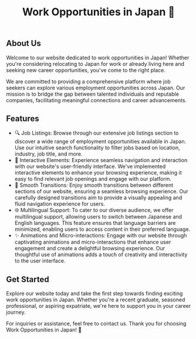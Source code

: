 <!DOCTYPE html>
<html lang="en">
<head>
    <meta charset="UTF-8">
    <meta name="viewport" content="width=device-width, initial-scale=1.0">
  
</head>
<body>
    <header>
        <h1>Work Opportunities in Japan 🏢</h1>
    </header>
    <section>
        <h2>About Us</h2>
        <p>Welcome to our website dedicated to work opportunities in Japan! Whether you're considering relocating to Japan for work or already living here and seeking new career opportunities, you've come to the right place.</p>
        <p>We are committed to providing a comprehensive platform where job seekers can explore various employment opportunities across Japan. Our mission is to bridge the gap between talented individuals and reputable companies, facilitating meaningful connections and career advancements.</p>
    </section>
    <section>
        <h2>Features</h2>
        <ul>
            <li>🔍 Job Listings: Browse through our extensive job listings section to discover a wide range of employment opportunities available in Japan. Use our intuitive search functionality to filter jobs based on location, industry, job title, and more.</li>
            <li>💼 Interactive Elements: Experience seamless navigation and interaction with our website's user-friendly interface. We've implemented interactive elements to enhance your browsing experience, making it easy to find relevant job openings and engage with our platform.</li>
            <li>🚀 Smooth Transitions: Enjoy smooth transitions between different sections of our website, ensuring a seamless browsing experience. Our carefully designed transitions aim to provide a visually appealing and fluid navigation experience for users.</li>
            <li>🌐 Multilingual Support: To cater to our diverse audience, we offer multilingual support, allowing users to switch between Japanese and English languages. This feature ensures that language barriers are minimized, enabling users to access content in their preferred language.</li>
            <li>✨ Animations and Micro-interactions: Engage with our website through captivating animations and micro-interactions that enhance user engagement and create a delightful browsing experience. Our thoughtful use of animations adds a touch of creativity and interactivity to the user interface.</li>
        </ul>
    </section>
    <section>
        <h2>Get Started</h2>
        <p>Explore our website today and take the first step towards finding exciting work opportunities in Japan. Whether you're a recent graduate, seasoned professional, or aspiring expatriate, we're here to support you in your career journey.</p>
        <p>For inquiries or assistance, feel free to contact us. Thank you for choosing Work Opportunities in Japan! 🌟</p>
    </section>
</body>
</html>

